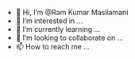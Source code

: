 - 👋 Hi, I’m @Ram Kumar Masilamani
- 👀 I’m interested in ...
- 🌱 I’m currently learning ...
- 💞️ I’m looking to collaborate on ...
- 📫 How to reach me ...

<!---
RamKumarMasilamani/RamKumarMasilamani is a ✨ special ✨ repository because its `README.md` (this file) appears on your GitHub profile.
You can click the Preview link to take a look at your changes.
--->
